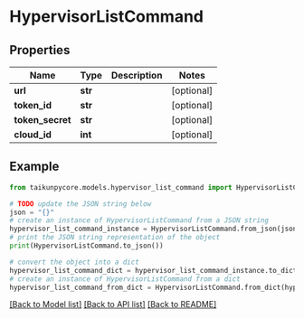 # HypervisorListCommand


## Properties

Name | Type | Description | Notes
------------ | ------------- | ------------- | -------------
**url** | **str** |  | [optional] 
**token_id** | **str** |  | [optional] 
**token_secret** | **str** |  | [optional] 
**cloud_id** | **int** |  | [optional] 

## Example

```python
from taikunpycore.models.hypervisor_list_command import HypervisorListCommand

# TODO update the JSON string below
json = "{}"
# create an instance of HypervisorListCommand from a JSON string
hypervisor_list_command_instance = HypervisorListCommand.from_json(json)
# print the JSON string representation of the object
print(HypervisorListCommand.to_json())

# convert the object into a dict
hypervisor_list_command_dict = hypervisor_list_command_instance.to_dict()
# create an instance of HypervisorListCommand from a dict
hypervisor_list_command_from_dict = HypervisorListCommand.from_dict(hypervisor_list_command_dict)
```
[[Back to Model list]](../README.md#documentation-for-models) [[Back to API list]](../README.md#documentation-for-api-endpoints) [[Back to README]](../README.md)


